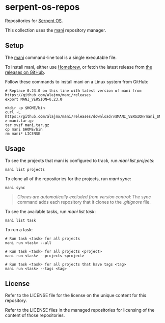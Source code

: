 # serpent-os-repos

Repositories for [Serpent OS](https://github.com/serpent-os).

This collection uses the [mani](https://manicli.com/) repository manager.

## Setup

The [mani](https://manicli.com/) command-line tool is a single executable file.

To install mani, either use [Homebrew](https://github.com/alajmo/mani#installation), or fetch the latest  release from [the releases on GitHub](https://github.com/alajmo/mani/releases).

Follow these commands to install mani on a Linux system from GitHub:

    # Replace 0.23.0 on this line with latest version of mani from https://github.com/alajmo/mani/releases
    export MANI_VERSION=0.23.0

    mkdir -p $HOME/bin
    curl -L https://github.com/alajmo/mani/releases/download/v$MANI_VERSION/mani_$MANI_VERSION_linux_amd64.tar.gz > mani.tar.gz
    tar xvzf mani.tar.gz
    cp mani $HOME/bin
    rm mani* LICENSE

## Usage

To see the projects that mani is configured to track, run *mani list projects*:

    mani list projects

To clone all of the repositories for the projects, run *mani sync*:

    mani sync

> *Clones are automatically excluded from version control:* The *sync* command adds each repository that it clones to the *.gitignore* file.

To see the available tasks, run *mani list task*:

    mani list task

To run a task:

    # Run task <task> for all projects
    mani run <task> --all

    # Run task <task> for all projects <project>
    mani run <task> --projects <project>

    # Run task <task> for all projects that have tags <tag>
    mani run <task> --tags <tag>

## License

Refer to the LICENSE file for the license on the unique content for this repository.

Refer to the LICENSE files in the managed repositories for licensing of the content of those repositories.
